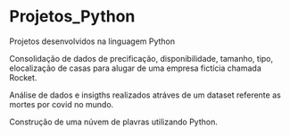 # Projetos_Python
Projetos desenvolvidos na linguagem Python


Consolidação de dados de precificação, disponibilidade, tamanho, tipo, elocalização de casas para alugar de uma empresa fictícia chamada Rocket.

Análise de dados e insigths realizados atráves de um dataset referente as mortes por covid no mundo. 

Construção de uma núvem de plavras utilizando Python. 
